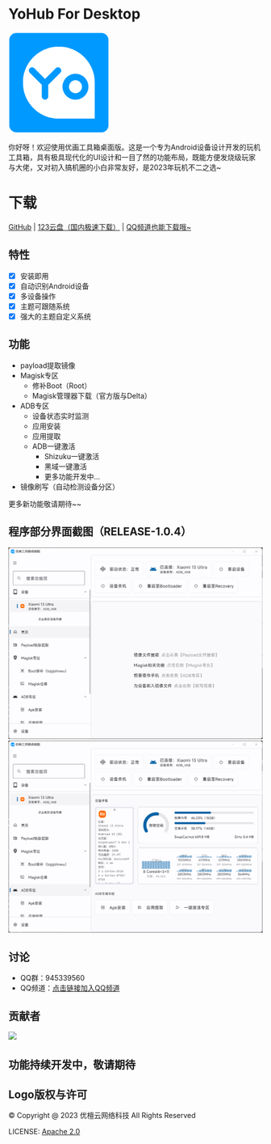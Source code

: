 # YoHub For Desktop
[<img src="resources/ic_launcher_logo.png" width="200"/>](https://yohub.cn)
 
你好呀！欢迎使用优画工具箱桌面版。这是一个专为Android设备设计开发的玩机工具箱，具有极具现代化的UI设计和一目了然的功能布局，既能方便发烧级玩家与大佬，又对初入搞机圈的小白非常友好，是2023年玩机不二之选~

# 下载
<a href="https://github.com/lumyuan/yohub-desktop/releases">GitHub</a>
 | 
<a href="https://www.123pan.com/s/kykmjv-m7Ji.html">123云盘（国内极速下载）</a>
 | 
<a href="https://pd.qq.com/s/9i3jrgcb1">QQ频道也能下载哦~</a>

## 特性
- [x] 安装即用
- [x] 自动识别Android设备
- [x] 多设备操作
- [x] 主题可跟随系统
- [x] 强大的主题自定义系统

## 功能
- payload提取镜像
- Magisk专区
  - 修补Boot（Root）
  - Magisk管理器下载（官方版与Delta）
- ADB专区
    - 设备状态实时监测
    - 应用安装
    - 应用提取
    - ADB一键激活
      - Shizuku一键激活
      - 黑域一键激活
      - 更多功能开发中...
- 镜像刷写（自动检测设备分区）

更多新功能敬请期待~~

## 程序部分界面截图（RELEASE-1.0.4）
![app_screenshot_home.png](resources/md/app_screenshot_home.png)
![app_screenshot_adb.png](resources/md/app_screenshot_adb.png)

## 讨论
* QQ群：945339560
* QQ频道：<a href="https://pd.qq.com/s/9i3jrgcb1">点击链接加入QQ频道</a>

## 贡献者
<a href="https://github.com/lumyuan/yohub-desktop/graphs/contributors">
  <img src="https://contrib.rocks/image?repo=lumyuan/yohub-desktop"/>
</a>

## 功能持续开发中，敬请期待

## Logo版权与许可
© Copyright @ 2023 优檀云网络科技 All Rights Reserved

LICENSE: [Apache 2.0](LICENSE)